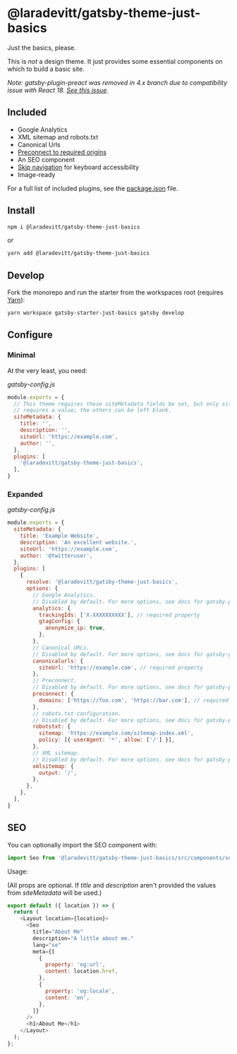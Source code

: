 # @laradevitt/gatsby-theme-just-basics

Just the basics, please.

This is *not* a design theme. It just provides some essential components on which to build a basic site.

*Note: gatsby-plugin-preact was removed in 4.x branch due to compatibility issue with React 18. [See this issue](https://github.com/gatsbyjs/gatsby/issues/35500).*

## Included

- Google Analytics
- XML sitemap and robots.txt
- Canonical Urls
- [Preconnect to required origins](https://web.dev/uses-rel-preconnect/)
- An SEO component
- [Skip navigation](https://github.com/gatsbyjs/gatsby/tree/master/examples/using-reach-skip-nav) for keyboard accessibility
- Image-ready

For a full list of included plugins, see the [package.json](https://github.com/laradevitt/gatsby-themes/blob/master/themes/gatsby-theme-just-basics/package.json) file.

## Install

```sh
npm i @laradevitt/gatsby-theme-just-basics
```

or

```sh
yarn add @laradevitt/gatsby-theme-just-basics
```

## Develop

Fork the monorepo and run the starter from the workspaces root (requires [Yarn](https://yarnpkg.com/)):

```sh
yarn workspace gatsby-starter-just-basics gatsby develop
```

## Configure

### Minimal

At the very least, you need:

*gatsby-config.js*
```js
module.exports = {
  // This theme requires these siteMetadata fields be set, but only siteUrl
  // requires a value; the others can be left blank.
  siteMetadata: {
    title: '',
    description: '',
    siteUrl: 'https://example.com',
    author: '',
  },
  plugins: [
    '@laradevitt/gatsby-theme-just-basics',
  ],
}
```

### Expanded

*gatsby-config.js*
```js
module.exports = {
  siteMetadata: {
    title: 'Example Website',
    description: 'An excellent website.',
    siteUrl: 'https://example.com',
    author: '@twitteruser',
  },
  plugins: [
    {
      resolve: '@laradevitt/gatsby-theme-just-basics',
      options: {
        // Google Analytics.
        // Disabled by default. For more options, see docs for gatsby-plugin-google-gtag.
        analytics: {
          trackingIds: ['X-XXXXXXXXXX'], // required property
          gtagConfig: {
            anonymize_ip: true,
          },
        },
        // Canonical URLs.
        // Disabled by default. For more options, see docs for gatsby-plugin-canonical-urls.
        canonicalurls: {
          siteUrl: 'https://example.com', // required property
        },
        // Preconnect.
        // Disabled by default. For more options, see docs for gatsby-plugin-preconnect.
        preconnect: {
          domains: ['https://foo.com', 'https://bar.com'], // required property
        },
        // robots.txt configuration.
        // Disabled by default. For more options, see docs for gatsby-plugin-robots-txt.
        robotstxt: {
          sitemap: 'https://example.com/sitemap-index.xml',
          policy: [{ userAgent: '*', allow: ['/'] }],
        },
        // XML sitemap.
        // Disabled by default. For more options, see docs for gatsby-plugin-sitemap.
        xmlsitemap: {
          output: '/',
        },
      },
    },
  ],
}
```

## SEO

You can optionally import the SEO component with:

```js
import Seo from '@laradevitt/gatsby-theme-just-basics/src/components/seo';
```

Usage:

(All props are optional. If *title* and *description* aren't provided the values
from *siteMetadata* will be used.)

```js
export default ({ location }) => {
  return (
    <Layout location={location}>
      <Seo
        title="About Me"
        description="A little about me."
        lang="se"
        meta={[
          {
            property: 'og:url',
            content: location.href,
          },
          {
            property: 'og:locale',
            content: 'en',
          },
        ]}
      />
      <h1>About Me</h1>
    </Layout>
  );
};
```
